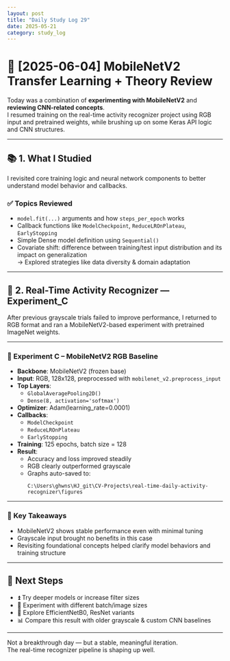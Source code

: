 ```yaml
---
layout: post
title: "Daily Study Log 29"
date: 2025-05-21
category: study_log
---
```


# 🧠 [2025-06-04] MobileNetV2 Transfer Learning + Theory Review

Today was a combination of **experimenting with MobileNetV2** and **reviewing CNN-related concepts**.  
I resumed training on the real-time activity recognizer project using RGB input and pretrained weights, while brushing up on some Keras API logic and CNN structures.

---

## 📚 1. What I Studied

I revisited core training logic and neural network components to better understand model behavior and callbacks.

### ✅ Topics Reviewed
- `model.fit(...)` arguments and how `steps_per_epoch` works  
- Callback functions like `ModelCheckpoint`, `ReduceLROnPlateau`, `EarlyStopping`  
- Simple Dense model definition using `Sequential()`  
- Covariate shift: difference between training/test input distribution and its impact on generalization  
  → Explored strategies like data diversity & domain adaptation

---

## 🔁 2. Real-Time Activity Recognizer — Experiment_C

After previous grayscale trials failed to improve performance, I returned to RGB format and ran a MobileNetV2-based experiment with pretrained ImageNet weights.

---

### 🧪 Experiment C – MobileNetV2 RGB Baseline

- **Backbone**: MobileNetV2 (frozen base)  
- **Input**: RGB, 128x128, preprocessed with `mobilenet_v2.preprocess_input`  
- **Top Layers**:  
  - `GlobalAveragePooling2D()`  
  - `Dense(8, activation='softmax')`  
- **Optimizer**: Adam(learning_rate=0.0001)  
- **Callbacks**:  
  - `ModelCheckpoint`  
  - `ReduceLROnPlateau`  
  - `EarlyStopping`  
- **Training**: 125 epochs, batch size = 128  
- **Result**:  
  - Accuracy and loss improved steadily  
  - RGB clearly outperformed grayscale  
  - Graphs auto-saved to:  
    ```
    C:\Users\ghwns\HJ_git\CV-Projects\real-time-daily-activity-recognizer\figures
    ```

---

### 🧠 Key Takeaways

- MobileNetV2 shows stable performance even with minimal tuning  
- Grayscale input brought no benefits in this case  
- Revisiting foundational concepts helped clarify model behaviors and training structure

---

## 🎯 Next Steps

- ⏫ Try deeper models or increase filter sizes  
- 🔁 Experiment with different batch/image sizes  
- 🧪 Explore EfficientNetB0, ResNet variants  
- 📊 Compare this result with older grayscale & custom CNN baselines

---

Not a breakthrough day — but a stable, meaningful iteration.  
The real-time recognizer pipeline is shaping up well.
